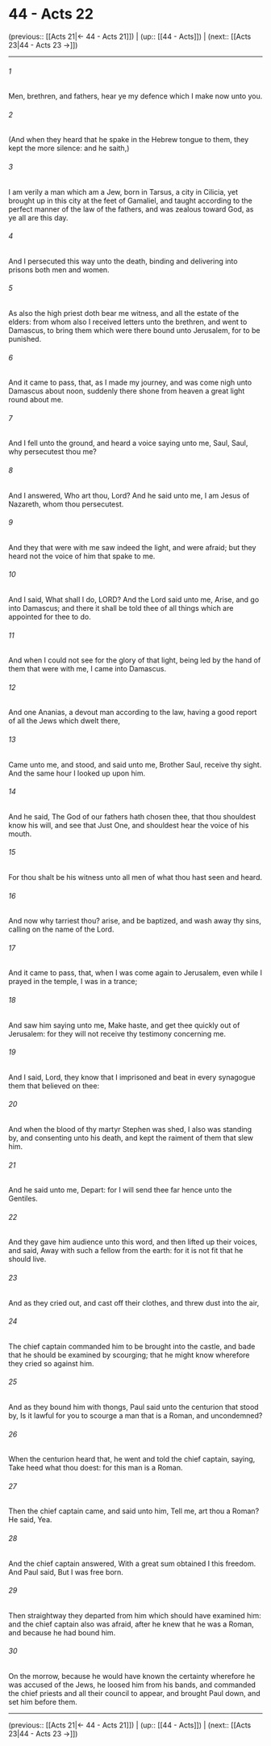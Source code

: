 # 44 - Acts 22

(previous:: [[Acts 21|← 44 - Acts 21]]) | (up:: [[44 - Acts]]) | (next:: [[Acts 23|44 - Acts 23 →]])

***


###### 1 
Men, brethren, and fathers, hear ye my defence which I make now unto you. 

###### 2 
(And when they heard that he spake in the Hebrew tongue to them, they kept the more silence: and he saith,) 

###### 3 
I am verily a man which am a Jew, born in Tarsus, a city in Cilicia, yet brought up in this city at the feet of Gamaliel, and taught according to the perfect manner of the law of the fathers, and was zealous toward God, as ye all are this day. 

###### 4 
And I persecuted this way unto the death, binding and delivering into prisons both men and women. 

###### 5 
As also the high priest doth bear me witness, and all the estate of the elders: from whom also I received letters unto the brethren, and went to Damascus, to bring them which were there bound unto Jerusalem, for to be punished. 

###### 6 
And it came to pass, that, as I made my journey, and was come nigh unto Damascus about noon, suddenly there shone from heaven a great light round about me. 

###### 7 
And I fell unto the ground, and heard a voice saying unto me, Saul, Saul, why persecutest thou me? 

###### 8 
And I answered, Who art thou, Lord? And he said unto me, I am Jesus of Nazareth, whom thou persecutest. 

###### 9 
And they that were with me saw indeed the light, and were afraid; but they heard not the voice of him that spake to me. 

###### 10 
And I said, What shall I do, LORD? And the Lord said unto me, Arise, and go into Damascus; and there it shall be told thee of all things which are appointed for thee to do. 

###### 11 
And when I could not see for the glory of that light, being led by the hand of them that were with me, I came into Damascus. 

###### 12 
And one Ananias, a devout man according to the law, having a good report of all the Jews which dwelt there, 

###### 13 
Came unto me, and stood, and said unto me, Brother Saul, receive thy sight. And the same hour I looked up upon him. 

###### 14 
And he said, The God of our fathers hath chosen thee, that thou shouldest know his will, and see that Just One, and shouldest hear the voice of his mouth. 

###### 15 
For thou shalt be his witness unto all men of what thou hast seen and heard. 

###### 16 
And now why tarriest thou? arise, and be baptized, and wash away thy sins, calling on the name of the Lord. 

###### 17 
And it came to pass, that, when I was come again to Jerusalem, even while I prayed in the temple, I was in a trance; 

###### 18 
And saw him saying unto me, Make haste, and get thee quickly out of Jerusalem: for they will not receive thy testimony concerning me. 

###### 19 
And I said, Lord, they know that I imprisoned and beat in every synagogue them that believed on thee: 

###### 20 
And when the blood of thy martyr Stephen was shed, I also was standing by, and consenting unto his death, and kept the raiment of them that slew him. 

###### 21 
And he said unto me, Depart: for I will send thee far hence unto the Gentiles. 

###### 22 
And they gave him audience unto this word, and then lifted up their voices, and said, Away with such a fellow from the earth: for it is not fit that he should live. 

###### 23 
And as they cried out, and cast off their clothes, and threw dust into the air, 

###### 24 
The chief captain commanded him to be brought into the castle, and bade that he should be examined by scourging; that he might know wherefore they cried so against him. 

###### 25 
And as they bound him with thongs, Paul said unto the centurion that stood by, Is it lawful for you to scourge a man that is a Roman, and uncondemned? 

###### 26 
When the centurion heard that, he went and told the chief captain, saying, Take heed what thou doest: for this man is a Roman. 

###### 27 
Then the chief captain came, and said unto him, Tell me, art thou a Roman? He said, Yea. 

###### 28 
And the chief captain answered, With a great sum obtained I this freedom. And Paul said, But I was free born. 

###### 29 
Then straightway they departed from him which should have examined him: and the chief captain also was afraid, after he knew that he was a Roman, and because he had bound him. 

###### 30 
On the morrow, because he would have known the certainty wherefore he was accused of the Jews, he loosed him from his bands, and commanded the chief priests and all their council to appear, and brought Paul down, and set him before them.

***

(previous:: [[Acts 21|← 44 - Acts 21]]) | (up:: [[44 - Acts]]) | (next:: [[Acts 23|44 - Acts 23 →]])
